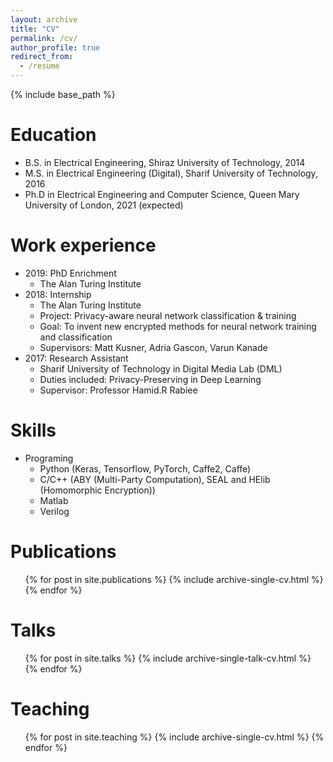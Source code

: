 ```yaml
---
layout: archive
title: "CV"
permalink: /cv/
author_profile: true
redirect_from:
  - /resume
---
```


{% include base_path %}

Education
======
* B.S. in Electrical Engineering, Shiraz University of Technology, 2014
* M.S. in Electrical Engineering (Digital), Sharif University of Technology, 2016
* Ph.D in Electrical Engineering and Computer Science, Queen Mary University of London, 2021 (expected)

Work experience
======
* 2019: PhD Enrichment
  * The Alan Turing Institute
* 2018: Internship
  * The Alan Turing Institute
  * Project: Privacy-aware neural network classification & training
  * Goal: To invent new encrypted methods for neural network training and classification
  * Supervisors: Matt Kusner, Adria Gascon, Varun Kanade
* 2017: Research Assistant
  * Sharif University of Technology in Digital Media Lab (DML)
  * Duties included: Privacy-Preserving in Deep Learning
  * Supervisor: Professor Hamid.R Rabiee

  
Skills
======
* Programing
  * Python (Keras, Tensorflow, PyTorch, Caffe2, Caffe)
  * C/C++ (ABY (Multi-Party Computation), SEAL and HElib (Homomorphic Encryption))
  * Matlab
  * Verilog

Publications
======
  <ul>{% for post in site.publications %}
    {% include archive-single-cv.html %}
  {% endfor %}</ul>
  
Talks
======
  <ul>{% for post in site.talks %}
    {% include archive-single-talk-cv.html %}
  {% endfor %}</ul>
  
Teaching
======
  <ul>{% for post in site.teaching %}
    {% include archive-single-cv.html %}
  {% endfor %}</ul>
  

